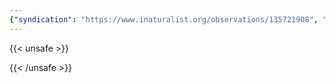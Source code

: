 ```yaml
---
{"syndication": "https://www.inaturalist.org/observations/135721908", "date": "2022-09-17T18:14:20-04:00", "taxon": {"name": "Hydrocotyle heteromeria", "common_name": "waxweed pennywort"}, "quality_grade": "needs_id", "identifications_most_agree": false, "species_guess": "waxweed pennywort", "identifications_most_disagree": false, "captive": false, "project_ids": [4034], "community_taxon_id": null, "geojson": {"type": "Point", "coordinates": [-73.7814313889, 43.0368966667]}, "owners_identification_from_vision": false, "identifications_count": 0, "obscured": false, "num_identification_agreements": 0, "num_identification_disagreements": 0, "place_guess": "Malta, NY, USA", "photos": [{"id": 231527135, "license_code": "cc-by-nc", "original_dimensions": {"width": 1536, "height": 2048}, "url": "https://inaturalist-open-data.s3.amazonaws.com/photos/231527135/square.jpeg", "attribution": "(c) Brandon Rozek, some rights reserved (CC BY-NC)", "flags": []}, {"id": 231527163, "license_code": "cc-by-nc", "original_dimensions": {"width": 1536, "height": 2048}, "url": "https://inaturalist-open-data.s3.amazonaws.com/photos/231527163/square.jpeg", "attribution": "(c) Brandon Rozek, some rights reserved (CC BY-NC)", "flags": []}]}
---
```

{{< unsafe >}}

{{< /unsafe >}}
